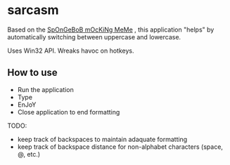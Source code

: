 # sarcasm

Based on the [SpOnGeBoB mOcKiNg MeMe](https://knowyourmeme.com/memes/mocking-spongebob) , this application "helps" by automatically switching between uppercase and lowercase.

Uses Win32 API. Wreaks havoc on hotkeys. 

## How to use
- Run the application
- Type
- EnJoY
- Close application to end formatting

TODO: 
- keep track of backspaces to maintain adaquate formatting
- keep track of backspace distance for non-alphabet characters (space, @, etc.)
